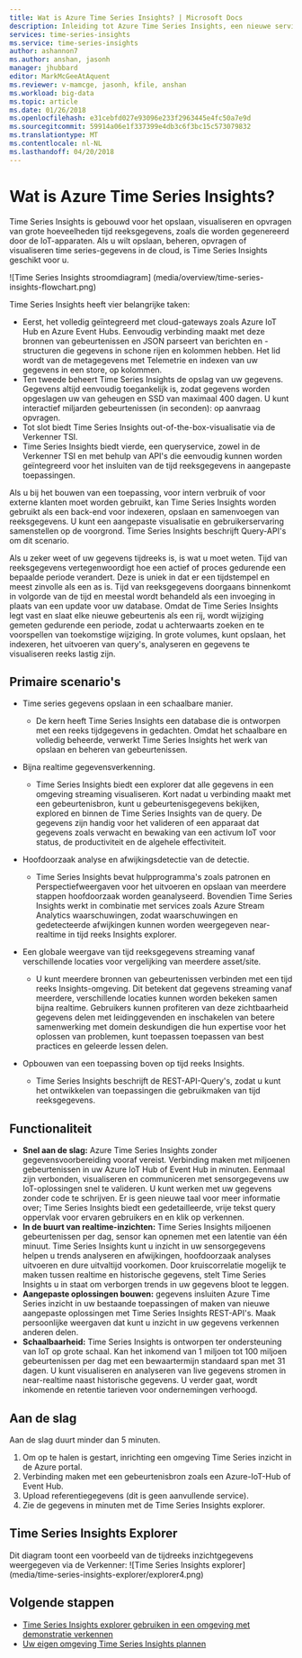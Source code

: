 ```yaml
---
title: Wat is Azure Time Series Insights? | Microsoft Docs
description: Inleiding tot Azure Time Series Insights, een nieuwe service voor het time series-gegevensanalyse en IoT-oplossingen.
services: time-series-insights
ms.service: time-series-insights
author: ashannon7
ms.author: anshan, jasonh
manager: jhubbard
editor: MarkMcGeeAtAquent
ms.reviewer: v-mamcge, jasonh, kfile, anshan
ms.workload: big-data
ms.topic: article
ms.date: 01/26/2018
ms.openlocfilehash: e31cebfd027e93096e233f2963445e4fc50a7e9d
ms.sourcegitcommit: 59914a06e1f337399e4db3c6f3bc15c573079832
ms.translationtype: MT
ms.contentlocale: nl-NL
ms.lasthandoff: 04/20/2018
---
```

# <a name="what-is-azure-time-series-insights"></a>Wat is Azure Time Series Insights?

Time Series Insights is gebouwd voor het opslaan, visualiseren en opvragen van grote hoeveelheden tijd reeksgegevens, zoals die worden gegenereerd door de IoT-apparaten.  Als u wilt opslaan, beheren, opvragen of visualiseren time series-gegevens in de cloud, is Time Series Insights geschikt voor u.  

![Time Series Insights stroomdiagram] (media/overview/time-series-insights-flowchart.png)

Time Series Insights heeft vier belangrijke taken:

- Eerst, het volledig geïntegreerd met cloud-gateways zoals Azure IoT Hub en Azure Event Hubs. Eenvoudig verbinding maakt met deze bronnen van gebeurtenissen en JSON parseert van berichten en -structuren die gegevens in schone rijen en kolommen hebben. Het lid wordt van de metagegevens met Telemetrie en indexen van uw gegevens in een store, op kolommen.
- Ten tweede beheert Time Series Insights de opslag van uw gegevens. Gegevens altijd eenvoudig toegankelijk is, zodat gegevens worden opgeslagen uw van geheugen en SSD van maximaal 400 dagen. U kunt interactief miljarden gebeurtenissen (in seconden): op aanvraag opvragen.
- Tot slot biedt Time Series Insights out-of-the-box-visualisatie via de Verkenner TSI.  
- Time Series Insights biedt vierde, een queryservice, zowel in de Verkenner TSI en met behulp van API's die eenvoudig kunnen worden geïntegreerd voor het insluiten van de tijd reeksgegevens in aangepaste toepassingen.  

Als u bij het bouwen van een toepassing, voor intern verbruik of voor externe klanten moet worden gebruikt, kan Time Series Insights worden gebruikt als een back-end voor indexeren, opslaan en samenvoegen van reeksgegevens. U kunt een aangepaste visualisatie en gebruikerservaring samenstellen op de voorgrond.  Time Series Insights beschrijft Query-API's om dit scenario.  

Als u zeker weet of uw gegevens tijdreeks is, is wat u moet weten.  Tijd van reeksgegevens vertegenwoordigt hoe een actief of proces gedurende een bepaalde periode verandert.  Deze is uniek in dat er een tijdstempel en meest zinvolle als een as is.  Tijd van reeksgegevens doorgaans binnenkomt in volgorde van de tijd en meestal wordt behandeld als een invoeging in plaats van een update voor uw database.  Omdat de Time Series Insights legt vast en slaat elke nieuwe gebeurtenis als een rij, wordt wijziging gemeten gedurende een periode, zodat u achterwaarts zoeken en te voorspellen van toekomstige wijziging.  In grote volumes, kunt opslaan, het indexeren, het uitvoeren van query's, analyseren en gegevens te visualiseren reeks lastig zijn.  

## <a name="primary-scenarios"></a>Primaire scenario's

- Time series gegevens opslaan in een schaalbare manier.  
  - De kern heeft Time Series Insights een database die is ontworpen met een reeks tijdgegevens in gedachten.  Omdat het schaalbare en volledig beheerde, verwerkt Time Series Insights het werk van opslaan en beheren van gebeurtenissen.

- Bijna realtime gegevensverkenning.  
  - Time Series Insights biedt een explorer dat alle gegevens in een omgeving streaming visualiseren.  Kort nadat u verbinding maakt met een gebeurtenisbron, kunt u gebeurtenisgegevens bekijken, explored en binnen de Time Series Insights van de query.  De gegevens zijn handig voor het valideren of een apparaat dat gegevens zoals verwacht en bewaking van een activum IoT voor status, de productiviteit en de algehele effectiviteit.  

- Hoofdoorzaak analyse en afwijkingsdetectie van de detectie.
  - Time Series Insights bevat hulpprogramma's zoals patronen en Perspectiefweergaven voor het uitvoeren en opslaan van meerdere stappen hoofdoorzaak worden geanalyseerd.  Bovendien Time Series Insights werkt in combinatie met services zoals Azure Stream Analytics waarschuwingen, zodat waarschuwingen en gedetecteerde afwijkingen kunnen worden weergegeven near-realtime in tijd reeks Insights explorer.  

- Een globale weergave van tijd reeksgegevens streaming vanaf verschillende locaties voor vergelijking van meerdere asset/site.
  - U kunt meerdere bronnen van gebeurtenissen verbinden met een tijd reeks Insights-omgeving.  Dit betekent dat gegevens streaming vanaf meerdere, verschillende locaties kunnen worden bekeken samen bijna realtime.  Gebruikers kunnen profiteren van deze zichtbaarheid gegevens delen met leidinggevenden en inschakelen van betere samenwerking met domein deskundigen die hun expertise voor het oplossen van problemen, kunt toepassen toepassen van best practices en geleerde lessen delen.

- Opbouwen van een toepassing boven op tijd reeks Insights. 
  - Time Series Insights beschrijft de REST-API-Query's, zodat u kunt het ontwikkelen van toepassingen die gebruikmaken van tijd reeksgegevens.

## <a name="capabilities"></a>Functionaliteit

- **Snel aan de slag:** Azure Time Series Insights zonder gegevensvoorbereiding vooraf vereist. Verbinding maken met miljoenen gebeurtenissen in uw Azure IoT Hub of Event Hub in minuten. Eenmaal zijn verbonden, visualiseren en communiceren met sensorgegevens uw IoT-oplossingen snel te valideren. U kunt werken met uw gegevens zonder code te schrijven.
Er is geen nieuwe taal voor meer informatie over; Time Series Insights biedt een gedetailleerde, vrije tekst query oppervlak voor ervaren gebruikers en en klik op verkennen.
- **In de buurt van realtime-inzichten:** Time Series Insights miljoenen gebeurtenissen per dag, sensor kan opnemen met een latentie van één minuut. Time Series Insights kunt u inzicht in uw sensorgegevens helpen u trends analyseren en afwijkingen, hoofdoorzaak analyses uitvoeren en dure uitvaltijd voorkomen. Door kruiscorrelatie mogelijk te maken tussen realtime en historische gegevens, stelt Time Series Insights u in staat om verborgen trends in uw gegevens bloot te leggen.
- **Aangepaste oplossingen bouwen:** gegevens insluiten Azure Time Series inzicht in uw bestaande toepassingen of maken van nieuwe aangepaste oplossingen met Time Series Insights REST-API's. Maak persoonlijke weergaven dat kunt u inzicht in uw gegevens verkennen anderen delen.
- **Schaalbaarheid:** Time Series Insights is ontworpen ter ondersteuning van IoT op grote schaal. Kan het inkomend van 1 miljoen tot 100 miljoen gebeurtenissen per dag met een bewaartermijn standaard span met 31 dagen. U kunt visualiseren en analyseren van live gegevens stromen in near-realtime naast historische gegevens. U verder gaat, wordt inkomende en retentie tarieven voor ondernemingen verhoogd.

## <a name="getting-started"></a>Aan de slag
Aan de slag duurt minder dan 5 minuten. 

1.  Om op te halen is gestart, inrichting een omgeving Time Series inzicht in de Azure portal. 
2.  Verbinding maken met een gebeurtenisbron zoals een Azure-IoT-Hub of Event Hub.  
3.  Upload referentiegegevens (dit is geen aanvullende service).
4.  Zie de gegevens in minuten met de Time Series Insights explorer.

## <a name="time-series-insights-explorer"></a>Time Series Insights Explorer
Dit diagram toont een voorbeeld van de tijdreeks inzichtgegevens weergegeven via de Verkenner: ![Time Series Insights explorer] (media/time-series-insights-explorer/explorer4.png)

## <a name="next-steps"></a>Volgende stappen
 - [Time Series Insights explorer gebruiken in een omgeving met demonstratie verkennen](./time-series-quickstart.md)
 - [Uw eigen omgeving Time Series Insights plannen](time-series-insights-environment-planning.md)


